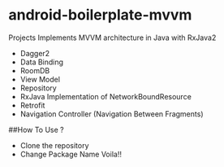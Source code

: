 # android-boilerplate-mvvm

Projects Implements MVVM architecture in Java 
with RxJava2
- Dagger2
- Data Binding
- RoomDB
- View Model
- Repository
- RxJava Implementation of NetworkBoundResource
- Retrofit 
- Navigation Controller (Navigation Between Fragments)

##How To Use ?
- Clone the repository
- Change Package Name
Voila!!
